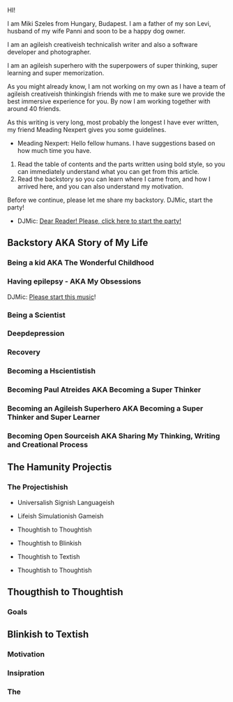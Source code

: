 HI!

I am Miki Szeles from Hungary, Budapest. I am a father of my son Levi, husband of my wife Panni and soon to be a happy dog owner.

I am an agileish creativeish technicalish writer and also a software developer and photographer.

I am an agileish superhero with the superpowers of super thinking, super learning and super memorization.

As you might already know, I am not working on my own as I have a team of agileish creativeish thinkingish friends with me to make sure we provide the best immersive experience for you. By now I am working together with around 40 friends.

As this writing is very long, most probably the longest I have ever written, my friend Meading Nexpert gives you some guidelines.
- Meading Nexpert: Hello fellow humans. I have suggestions based on how much time you have.
1.	Read the table of contents and the parts written using bold style, so you can immediately understand what you can get from this article.
2.	Read the backstory so you can learn where I came from, and how I arrived here, and you can also understand my motivation.

Before we continue, please let me share my backstory. DJMic, start the party!

- DJMic: [Dear Reader! Please, click here to start the party!]( https://www.youtube.com/watch?v=6-1QnBtmc4k)

## Backstory AKA Story of My Life

### Being a kid AKA The Wonderful Childhood

### Having epilepsy - AKA My Obsessions
DJMic: [Please start this music](https://www.youtube.com/watch?v=p8UYvbqROdc)!

### 

### Being a Scientist

### Deepdepression

### Recovery

### Becoming a Hscientistish

### Becoming Paul Atreides AKA Becoming a Super Thinker

### Becoming an Agileish Superhero AKA Becoming a Super Thinker and Super Learner

### Becoming Open Sourceish AKA Sharing My Thinking, Writing and Creational Process

### 

## The Hamunity Projectis

### The Projectishish

- Universalish Signish Languageish
- Lifeish Simulationish Gameish
- Thoughtish to Thoughtish


- Thoughtish to Blinkish
- Thoughtish to Textish
- Thoughtish to Thoughtish

## Thougthish to Thoughtish

### Goals

## Blinkish to Textish

### Motivation

### Insipration

### The
